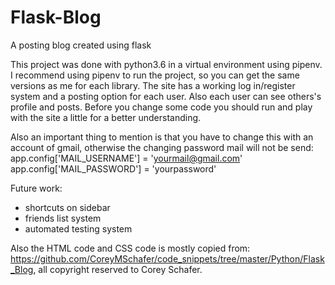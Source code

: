 # Flask-Blog
A posting blog created using flask

This project was done with python3.6 in a virtual environment using pipenv. I recommend using pipenv to run the project,
so you can get the same versions as me for each library.
The site has a working log in/register system and a posting option for each user. Also each user can see others's profile and posts.
Before you change some code you should run and play with the site a little for a better understanding. 

Also an important thing to mention is that you have to change this with an account of gmail, otherwise the changing password mail will
not be send:\
app.config['MAIL_USERNAME'] = 'yourmail@gmail.com'\
app.config['MAIL_PASSWORD'] = 'yourpassword'

Future work:
- shortcuts on sidebar
- friends list system
- automated testing system

Also the HTML code and CSS code is mostly copied from: https://github.com/CoreyMSchafer/code_snippets/tree/master/Python/Flask_Blog, all copyright reserved to Corey Schafer. 
